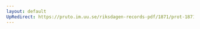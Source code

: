 ```yaml
---
layout: default
UpRedirect: https://pruto.im.uu.se/riksdagen-records-pdf/1871/prot-1871--ak--510/prot-1871--ak--510_015.pdf
---
```

